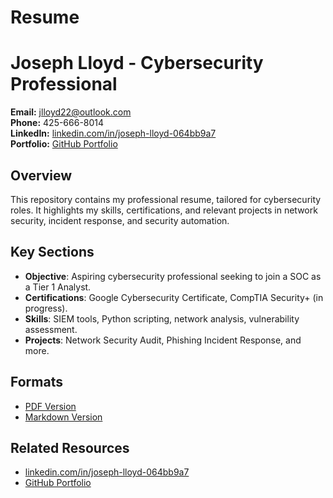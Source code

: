 # Resume

# Joseph Lloyd - Cybersecurity Professional
**Email:** jlloyd22@outlook.com  
**Phone:** 425-666-8014  
**LinkedIn:** [linkedin.com/in/joseph-lloyd-064bb9a7](https://linkedin.com/in/joseph-lloyd-064bb9a7)  
**Portfolio:** [GitHub Portfolio](https://github.com/JLSecOps/JLcyberfortress/blob/main/README.md)

## Overview
This repository contains my professional resume, tailored for cybersecurity roles. It highlights my skills, certifications, and relevant projects in network security, incident response, and security automation.

## Key Sections
- **Objective**: Aspiring cybersecurity professional seeking to join a SOC as a Tier 1 Analyst.
- **Certifications**: Google Cybersecurity Certificate, CompTIA Security+ (in progress).
- **Skills**: SIEM tools, Python scripting, network analysis, vulnerability assessment.
- **Projects**: Network Security Audit, Phishing Incident Response, and more.

## Formats
- [PDF Version](<Add link>)
- [Markdown Version](<Add link>)

## Related Resources
- [linkedin.com/in/joseph-lloyd-064bb9a7](https://linkedin.com/in/joseph-lloyd-064bb9a7)
- [GitHub Portfolio](<Add link>)
